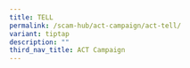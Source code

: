 ```yaml
---
title: TELL
permalink: /scam-hub/act-campaign/act-tell/
variant: tiptap
description: ""
third_nav_title: ACT Campaign
---
```

<p></p>